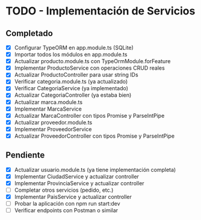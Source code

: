 # TODO - Implementación de Servicios

## Completado
- [x] Configurar TypeORM en app.module.ts (SQLite)
- [x] Importar todos los módulos en app.module.ts
- [x] Actualizar producto.module.ts con TypeOrmModule.forFeature
- [x] Implementar ProductoService con operaciones CRUD reales
- [x] Actualizar ProductoController para usar string IDs
- [x] Verificar categoria.module.ts (ya actualizado)
- [x] Verificar CategoriaService (ya implementado)
- [x] Actualizar CategoriaController (ya estaba bien)
- [x] Actualizar marca.module.ts
- [x] Implementar MarcaService
- [x] Actualizar MarcaController con tipos Promise y ParseIntPipe
- [x] Actualizar proveedor.module.ts
- [x] Implementar ProveedorService
- [x] Actualizar ProveedorController con tipos Promise y ParseIntPipe

## Pendiente
- [x] Actualizar usuario.module.ts (ya tiene implementación completa)
- [x] Implementar CiudadService y actualizar controller
- [x] Implementar ProvinciaService y actualizar controller
- [ ] Completar otros servicios (pedido, etc.)
- [x] Implementar PaisService y actualizar controller
- [ ] Probar la aplicación con npm run start:dev
- [ ] Verificar endpoints con Postman o similar
